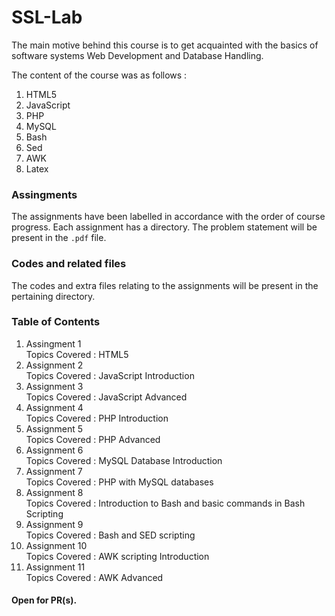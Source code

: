 # SSL-Lab
The main motive behind this course is to get acquainted with the basics of software systems Web Development and Database Handling. 

The content of the course was as follows :

1. HTML5
2. JavaScript
3. PHP
4. MySQL
5. Bash
6. Sed
7. AWK
8. Latex

### Assingments
The assignments have been labelled in accordance with the order of course progress.
Each assignment has a directory. The problem statement will be present in the ```.pdf``` file.

### Codes and related files
The codes and extra files relating to the assignments will be present in the pertaining directory.

### Table of Contents
1. Assingment 1\
  Topics Covered : HTML5
2. Assignment 2\
  Topics Covered : JavaScript Introduction
3. Assignment 3\
  Topics Covered : JavaScript Advanced
4. Assignment 4\
  Topics Covered : PHP Introduction
5. Assignment 5\
  Topics Covered : PHP Advanced
6. Assignment 6\
  Topics Covered : MySQL Database Introduction
7. Assignment 7\
  Topics Covered : PHP with MySQL databases
8. Assignment 8\
  Topics Covered : Introduction to Bash and basic commands in Bash Scripting
9. Assignment 9\
  Topics Covered : Bash and SED scripting
10. Assignment 10\
  Topics Covered : AWK scripting Introduction
11. Assignment 11\
  Topics Covered : AWK Advanced
#### Open for PR(s).

